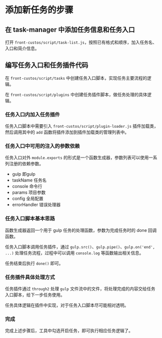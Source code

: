 # 添加新任务的步骤

## 在 task-manager 中添加任务信息和任务入口

打开 `front-custos/script/task-list.js`，按照已有格式和顺序，加入任务名、入口和简介信息。

## 编写任务入口和任务插件代码

在 `front-custos/script/tasks` 中创建任务入口脚本，实现任务主要流程的逻辑。

在 `front-custos/script/plugins` 中创建任务插件脚本，做任务处理的具体逻辑。

### 任务入口内加入任务插件

任务入口脚本中需要引入 `front-custos/script/plugin-loader.js` 插件加载类，然后调用其中的 `add` 函数将插件添加到插件加载类的管理列表中。

### 任务入口中可用的注入的参数依赖

任务入口对外 `module.exports` 的形式是一个函数生成器，参数列表可以使用一系列注册的依赖参数。

* gulp 即gulp
* taskName 任务名
* console 命令行
* params 项目参数
* config 全局配置
* errorHandler 错误处理器

### 任务入口脚本基本思路

函数生成器返回一个用于 gulp 任务的处理函数，参数为完成任务时的 done 回调函数。

任务入口脚本调用任务插件，通过 `gulp.src()`、`gulp.pipe()`、`gulp.on('end', ...)` 处理任务流程，过程中可以调用 `console.log` 等函数输出相关信息。

任务结束后执行 `done()` 即可。

### 任务插件具体处理方式

任务插件通过 `through2` 处理 `gulp` 文件流中的文件，将处理完成的内容交给任务入口脚本，给下一步任务使用。

任务具体逻辑在插件中实现，对于任务入口脚本尽可能相对透明。

### 完成

完成上述步骤后，工具中勾选开启任务，即可执行相应任务逻辑了。